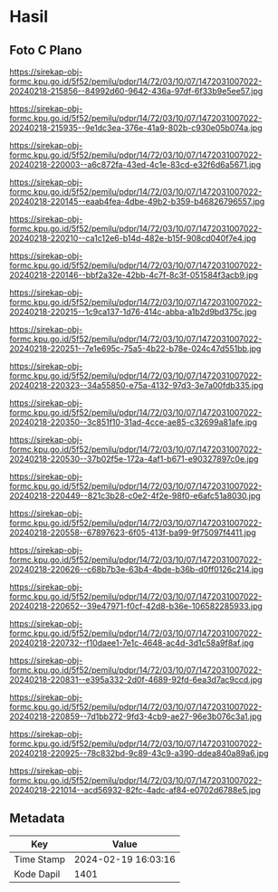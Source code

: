 # Hasil

## Foto C Plano

https://sirekap-obj-formc.kpu.go.id/5f52/pemilu/pdpr/14/72/03/10/07/1472031007022-20240218-215856--84992d60-9642-436a-97df-6f33b9e5ee57.jpg

https://sirekap-obj-formc.kpu.go.id/5f52/pemilu/pdpr/14/72/03/10/07/1472031007022-20240218-215935--9e1dc3ea-376e-41a9-802b-c930e05b074a.jpg

https://sirekap-obj-formc.kpu.go.id/5f52/pemilu/pdpr/14/72/03/10/07/1472031007022-20240218-220003--a6c872fa-43ed-4c1e-83cd-e32f6d6a5671.jpg

https://sirekap-obj-formc.kpu.go.id/5f52/pemilu/pdpr/14/72/03/10/07/1472031007022-20240218-220145--eaab4fea-4dbe-49b2-b359-b46826796557.jpg

https://sirekap-obj-formc.kpu.go.id/5f52/pemilu/pdpr/14/72/03/10/07/1472031007022-20240218-220210--ca1c12e6-b14d-482e-b15f-908cd040f7e4.jpg

https://sirekap-obj-formc.kpu.go.id/5f52/pemilu/pdpr/14/72/03/10/07/1472031007022-20240218-220146--bbf2a32e-42bb-4c7f-8c3f-051584f3acb9.jpg

https://sirekap-obj-formc.kpu.go.id/5f52/pemilu/pdpr/14/72/03/10/07/1472031007022-20240218-220215--1c9ca137-1d76-414c-abba-a1b2d9bd375c.jpg

https://sirekap-obj-formc.kpu.go.id/5f52/pemilu/pdpr/14/72/03/10/07/1472031007022-20240218-220251--7e1e695c-75a5-4b22-b78e-024c47d551bb.jpg

https://sirekap-obj-formc.kpu.go.id/5f52/pemilu/pdpr/14/72/03/10/07/1472031007022-20240218-220323--34a55850-e75a-4132-97d3-3e7a00fdb335.jpg

https://sirekap-obj-formc.kpu.go.id/5f52/pemilu/pdpr/14/72/03/10/07/1472031007022-20240218-220350--3c851f10-31ad-4cce-ae85-c32699a81afe.jpg

https://sirekap-obj-formc.kpu.go.id/5f52/pemilu/pdpr/14/72/03/10/07/1472031007022-20240218-220530--37b02f5e-172a-4af1-b671-e90327897c0e.jpg

https://sirekap-obj-formc.kpu.go.id/5f52/pemilu/pdpr/14/72/03/10/07/1472031007022-20240218-220449--821c3b28-c0e2-4f2e-98f0-e6afc51a8030.jpg

https://sirekap-obj-formc.kpu.go.id/5f52/pemilu/pdpr/14/72/03/10/07/1472031007022-20240218-220558--67897623-6f05-413f-ba99-9f75097f4411.jpg

https://sirekap-obj-formc.kpu.go.id/5f52/pemilu/pdpr/14/72/03/10/07/1472031007022-20240218-220626--c68b7b3e-63b4-4bde-b36b-d0ff0126c214.jpg

https://sirekap-obj-formc.kpu.go.id/5f52/pemilu/pdpr/14/72/03/10/07/1472031007022-20240218-220652--39e47971-f0cf-42d8-b36e-106582285933.jpg

https://sirekap-obj-formc.kpu.go.id/5f52/pemilu/pdpr/14/72/03/10/07/1472031007022-20240218-220732--f10daee1-7e1c-4648-ac4d-3d1c58a9f8af.jpg

https://sirekap-obj-formc.kpu.go.id/5f52/pemilu/pdpr/14/72/03/10/07/1472031007022-20240218-220831--e395a332-2d0f-4689-92fd-6ea3d7ac9ccd.jpg

https://sirekap-obj-formc.kpu.go.id/5f52/pemilu/pdpr/14/72/03/10/07/1472031007022-20240218-220859--7d1bb272-9fd3-4cb9-ae27-96e3b076c3a1.jpg

https://sirekap-obj-formc.kpu.go.id/5f52/pemilu/pdpr/14/72/03/10/07/1472031007022-20240218-220925--78c832bd-9c89-43c9-a390-ddea840a89a6.jpg

https://sirekap-obj-formc.kpu.go.id/5f52/pemilu/pdpr/14/72/03/10/07/1472031007022-20240218-221014--acd56932-82fc-4adc-af84-e0702d6788e5.jpg


## Metadata

| Key        | Value               |
| ---------- | ------------------- |
| Time Stamp | 2024-02-19 16:03:16 |
| Kode Dapil | 1401                |




